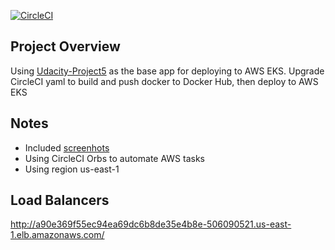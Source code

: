 [![CircleCI](https://circleci.com/gh/hungln9/Capstone.svg?style=shield)](https://circleci.com/gh/hungln9/Capstone)

## Project Overview
Using [Udacity-Project5](https://github.com/hungln9/Capstone) as the base app for deploying to AWS EKS. Upgrade CircleCI yaml to build and push docker to Docker Hub, then deploy to AWS EKS

## Notes
- Included [screenhots](https://github.com/hungln9/Capstone/tree/main/screenshots)
- Using CircleCI Orbs to automate AWS tasks
- Using region us-east-1

## Load Balancers
http://a90e369f55ec94ea69dc6b8de35e4b8e-506090521.us-east-1.elb.amazonaws.com/

